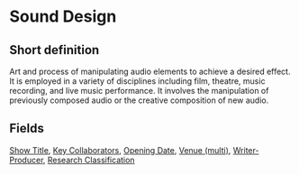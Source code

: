 # Sound Design
## Short definition
Art and process of manipulating audio elements to achieve a desired effect. It is employed in a variety of disciplines including film, theatre, music recording, and live music performance. It involves the manipulation of previously composed audio or the creative composition of new audio.
## Fields
[Show Title](../Object-Fields/Sound%20Design/Show%20Title.md),
[Key Collaborators](../Object-Fields/Sound%20Design/Key%20Collaborators.md),
[Opening Date](../Object-Fields/Sound%20Design/Opening%20Date.md),
[Venue (multi)](../Object-Fields/Sound%20Design/Venue%20(multi).md),
[Writer-Producer](../Object-Fields/Sound%20Design/Writer-Producer.md),
[Research Classification](../Object-Fields/Sound%20Design/Research%20Classification.md)
